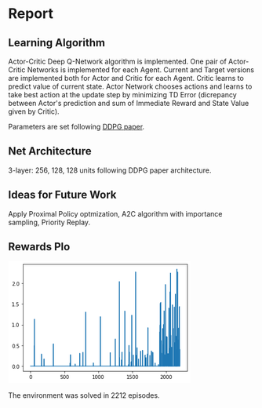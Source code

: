 # Report

## Learning Algorithm

Actor-Critic Deep Q-Network algorithm is implemented. One pair of Actor-Critic Networks is implemented for each Agent.
Current and Target versions are implemented both for Actor and Critic for each Agent. 
Critic learns to predict value of current state. 
Actor Network chooses actions and learns to take best action at the update step by minimizing TD Error (dicrepancy between Actor's prediction and sum of Immediate Reward and State Value given by Critic).

Parameters are set following [DDPG paper](https://arxiv.org/abs/1509.02971).

## Net Architecture

3-layer: 256, 128, 128 units following DDPG paper architecture.

## Ideas for Future Work

Apply Proximal Policy optmization, A2C algorithm with importance sampling, Priority Replay.

## Rewards Plo

![Reward Plot](https://github.com/MaxFloyd/RL-Projects/blob/master/Project_3-Collaboration_and_Competition/reward_plot.png)

The environment was solved in 2212 episodes.
